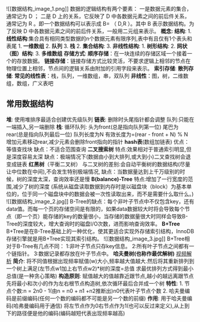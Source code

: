 ![[数据结构_image_1.png]]
数据的逻辑结构有两个要素：
	一是数据元素的集合，通常记为 D ；
	二是 D 上的关系，它反映了 D 中各数据元素之间的前后件关系，通常记为 R 。即一个数据结构可以表示成 B= （ D,R ）。其中 B 表示数据结构。为了反映 D 中各数据元素之间的前后件关系，一般用二元组来表示。
**概念:**
	**结构**:
		1. **线性结构**:集合具有相同类型数据的n个数据元素有限序列,表中有且仅有1个表头和表尾
			1. **一维数组**
			2. **队列**
			3. **栈**
		2. **集合结构**:
		3. **非线性结构**:
			1. **树形结构**:
			2. **网状（图）结构**:
			3. **多维数组**
	**存储方式**:
		**顺序存储**：在一块连续的存储区域一个接着一个的存放数据。
		**链接存储**：链接存储方式比较灵活，不要求逻辑上相邻的节点在物理位置上相邻，节点间的逻辑关系由附加的引用字段来表示。
		**索引存储**:
		**散列存储**:
	**常见的线性表**：栈，队列，一维数组，串，双队列
	**非线性**：图，树，二维数组，数组，广义表吧

## **常用数据结构**
**堆**:
	使用堆排序最适合创建优先级队列
**链表**:
	删除时头尾指针都会调整
	队列:只能在一端插入,另一端删除
**栈**:
	循环队列:
	头为front(总是指向队列第一位)
	尾巴为rear(总是指向队列最后一位)
	队列长度为N
	有效长度为=(rear - front + N) % N
	增加元素移动rear,减少元素会删除front指向的指针
**hash表**(数组加链表)
	优点：等值查找块
	缺点：不适合范围查询
**二叉搜索树**
	特点:效果相对于普通索引明显,但是深度容易太深
	缺点：极端情况下(数据由小到大排列,或大到小)二叉查找树会退变成链表
**红黑树**（平衡二叉树）
		与二叉树的差别:会自动平衡树的数据结构(尽量让中位数在中间),不会发生特别极端情况,
		缺点：当数据量达到上千万级别的时候，树的深度太深，查询效率还是慢
**B(balance)-Tree**
	特点:增加了一行宽度的范围,减少了树的深度
	(系统从磁盘读取数据到内存时是以磁盘块（block）为基本单位的，位于同一个磁盘块中的数据会被一次性读取出来，而不是需要什么取什么。)	
	![[数据结构_image_2.jpg]]
	B-Tree的缺点：每个非叶子节点中不仅包含key，还有data值。而每一个页的存储空间是有限的，如果data数据较大时将会导致每个节点（即一个页）能存储的key的数量很小，当存储的数据量很大时同样会导致B-Tree的深度较大，增大查询时的磁盘I/O次数，进而影响查询效率。
**B+Tree**
	B+Tree是在B-Tree基础上的一种优化，使其更适合实现外存储索引结构，InnoDB存储引擎就是用B+Tree实现其索引结构。
	![[数据结构_image_3.jpg]]
	B+Tree相对于B-Tree有几点不同：
	1:非叶子节点只存key信息。
	2:所有叶子节点之间都有一个链指针。
	3:数据记录都存放在叶子节点中。
**哈夫曼树(也称作最优解树)**
	[视频解析](https://www.bilibili.com/video/BV1hK4y1k7Wr/?spm_id_from=333.337.search-card.all.click&vd_source=3a5cfb973d53d830aeaed2af78795ef7)
	**简介**:
		将不同值根据出现频率赋值(w)大小,频率越大值越大.然后将其重新排列到一个树上满足(左节点w1加上右节点w2)*树的深度=总值  求最优排列方式得到最小总值(是一种贪心策略)
	**构造原则**:
		赋值越大的值越靠近跟节点,越小的越远离跟节点
		先将最小和次小的作为左右根节点构造树,依次循环最后合并成一个树
	**特性**:
		1. 节点个数:n = 2n0 - 1(由n = n0 + n1 +n2推断出)n0代表叶子节点个数
		2. 哈夫曼编码是前缀编码(任何一个数的编码都不可能是另一个数的前缀)
	**作用**:
		用于哈夫曼编码(哈弗曼编码用于通信)
			将左节点作为0右节点作为1(也可以反过来定义),从上到下的路径便是他的编码(编码越短代表出现频率越高)